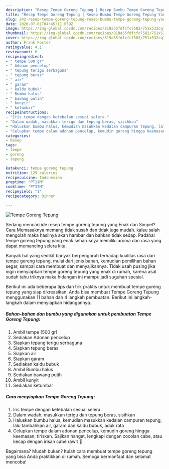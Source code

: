 ```yaml
---
description: "Resep Tempe Goreng Tepung | Resep Bumbu Tempe Goreng Tepung Yang Enak Dan Mudah"
title: "Resep Tempe Goreng Tepung | Resep Bumbu Tempe Goreng Tepung Yang Enak Dan Mudah"
slug: 242-resep-tempe-goreng-tepung-resep-bumbu-tempe-goreng-tepung-yang-enak-dan-mudah
date: 2020-07-01T04:45:11.059Z
image: https://img-global.cpcdn.com/recipes/819a55fdfcfc7582/751x532cq70/tempe-goreng-tepung-foto-resep-utama.jpg
thumbnail: https://img-global.cpcdn.com/recipes/819a55fdfcfc7582/751x532cq70/tempe-goreng-tepung-foto-resep-utama.jpg
cover: https://img-global.cpcdn.com/recipes/819a55fdfcfc7582/751x532cq70/tempe-goreng-tepung-foto-resep-utama.jpg
author: Frank Foster
ratingvalue: 4.1
reviewcount: 6
recipeingredient:
- " tempe 500 gr"
- " Adonan pencelup"
- " tepung terigu serbaguna"
- " tepung beras"
- " air"
- " garam"
- " kaldu bubuk"
- " Bumbu halus"
- " bawang putih"
- " kunyit"
- " ketumbar"
recipeinstructions:
- "Iris tempe dengan ketebalan sesuai selera."
- "Dalam wadah, masukkan terigu dan tepung beras, sisihkan"
- "Haluskan bumbu halus, kemudian masukkan kedalan campuran tepung, lalu tambahkan air, garam dan kaldu bubuk, aduk rata"
- "Celupkan tempe dalam adonan pencelup, kemudin goreng hingga keemasan, tiriskan. Sajikan hangat, lengkapi dengan cocolan cabe, atau kecap dengan irisan cabe rawit 🥰"
categories:
- Resep
tags:
- tempe
- goreng
- tepung

katakunci: tempe goreng tepung 
nutrition: 129 calories
recipecuisine: Indonesian
preptime: "PT11M"
cooktime: "PT37M"
recipeyield: "1"
recipecategory: Dinner

---
```



![Tempe Goreng Tepung](https://img-global.cpcdn.com/recipes/819a55fdfcfc7582/751x532cq70/tempe-goreng-tepung-foto-resep-utama.jpg)

Sedang mencari ide resep tempe goreng tepung yang Enak dan Simpel? Cara Memasaknya memang tidak susah dan tidak juga mudah. kalau salah mengolah maka hasilnya akan hambar dan bahkan tidak sedap. Padahal tempe goreng tepung yang enak seharusnya memiliki aroma dan rasa yang dapat memancing selera kita.

Banyak hal yang sedikit banyak berpengaruh terhadap kualitas rasa dari tempe goreng tepung, mulai dari jenis bahan, kemudian pemilihan bahan segar, sampai cara membuat dan menyajikannya. Tidak usah pusing jika ingin menyiapkan tempe goreng tepung yang enak di rumah, karena asal sudah tahu triknya maka hidangan ini mampu jadi suguhan spesial.




Berikut ini ada beberapa tips dan trik praktis untuk membuat tempe goreng tepung yang siap dikreasikan. Anda bisa membuat Tempe Goreng Tepung menggunakan 11 bahan dan 4 langkah pembuatan. Berikut ini langkah-langkah dalam menyiapkan hidangannya.

<!--inarticleads1-->

##### Bahan-bahan dan bumbu yang digunakan untuk pembuatan Tempe Goreng Tepung:

1. Ambil  tempe (500 gr)
1. Sediakan  Adonan pencelup
1. Siapkan  tepung terigu serbaguna
1. Siapkan  tepung beras
1. Siapkan  air
1. Siapkan  garam
1. Sediakan  kaldu bubuk
1. Ambil  Bumbu halus
1. Sediakan  bawang putih
1. Ambil  kunyit
1. Sediakan  ketumbar




<!--inarticleads2-->

##### Cara menyiapkan Tempe Goreng Tepung:

1. Iris tempe dengan ketebalan sesuai selera.
1. Dalam wadah, masukkan terigu dan tepung beras, sisihkan
1. Haluskan bumbu halus, kemudian masukkan kedalan campuran tepung, lalu tambahkan air, garam dan kaldu bubuk, aduk rata
1. Celupkan tempe dalam adonan pencelup, kemudin goreng hingga keemasan, tiriskan. Sajikan hangat, lengkapi dengan cocolan cabe, atau kecap dengan irisan cabe rawit 🥰




Bagaimana? Mudah bukan? Itulah cara membuat tempe goreng tepung yang bisa Anda praktikkan di rumah. Semoga bermanfaat dan selamat mencoba!
